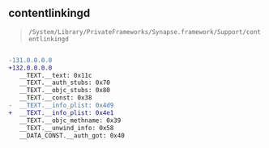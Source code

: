 ## contentlinkingd

> `/System/Library/PrivateFrameworks/Synapse.framework/Support/contentlinkingd`

```diff

-131.0.0.0.0
+132.0.0.0.0
   __TEXT.__text: 0x11c
   __TEXT.__auth_stubs: 0x70
   __TEXT.__objc_stubs: 0x80
   __TEXT.__const: 0x38
-  __TEXT.__info_plist: 0x4d9
+  __TEXT.__info_plist: 0x4e1
   __TEXT.__objc_methname: 0x39
   __TEXT.__unwind_info: 0x58
   __DATA_CONST.__auth_got: 0x40

```
